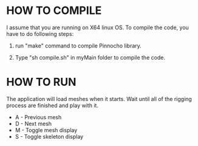 HOW TO COMPILE
==============

I assume that you are running on X64 linux OS. To compile the code, you have to do following steps:

1. run "make" command to compile Pinnocho library.

2. Type "sh compile.sh" in myMain folder to compile the code.

HOW TO RUN
=============
The application will load meshes when it starts. Wait until all of the rigging process are finished and play with it. 

* A - Previous mesh
* D - Next mesh
* M - Toggle mesh display
* S - Toggle skeleton display

